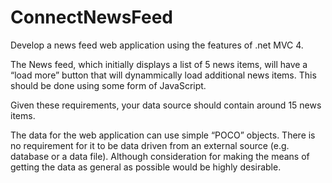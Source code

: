 # ConnectNewsFeed

Develop a news feed web application using the features of .net MVC  4.

The News feed, which initially displays a list of 5 news items, will have a “load more” button that will dynammically load additional news items. This should be done using some form of JavaScript.

Given these requirements, your data source should contain around 15 news items.

The data for the web application can use simple “POCO” objects. There is no requirement for it to be data driven from an external source (e.g. database or a data file). Although consideration for making the means of getting the data as general as possible would be highly desirable.

